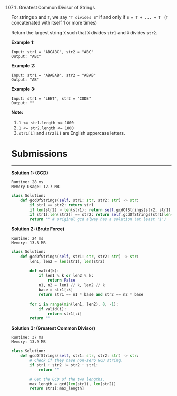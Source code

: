 1071. Greatest Common Divisor of Strings

For strings `S` and `T`, we say `"T divides S"` if and only if `S = T + ... + T ` (`T` concatenated with itself 1 or more times)

Return the largest string `X` such that `X` divides `str1` and `X` divides `str2`.

 

**Example 1:**
```
Input: str1 = "ABCABC", str2 = "ABC"
Output: "ABC"
```

**Example 2:**
```
Input: str1 = "ABABAB", str2 = "ABAB"
Output: "AB"
```

**Example 3:**
```
Input: str1 = "LEET", str2 = "CODE"
Output: ""
```

**Note:**

1. `1 <= str1.length <= 1000`
1. `1 <= str2.length <= 1000`
1. `str1[i]` and `str2[i]` are English uppercase letters.

# Submissions
---
**Solution 1: (GCD)**
```
Runtime: 28 ms
Memory Usage: 12.7 MB
```
```python
class Solution:
    def gcdOfStrings(self, str1: str, str2: str) -> str:
        if str1 == str2: return str1
        if len(str2) > len(str1): return self.gcdOfStrings(str2, str1)
        if str1[:len(str2)] == str2: return self.gcdOfStrings(str1[len(str2):], str2)  # x - y (also need to check the prefix str match)
        return "" # original gcd alway has a solution (at least '1')
```

**Solution 2: (Brute Force)**
```
Runtime: 24 ms
Memory: 13.8 MB
```
```python
class Solution:
    def gcdOfStrings(self, str1: str, str2: str) -> str:
        len1, len2 = len(str1), len(str2)
        
        def valid(k):
            if len1 % k or len2 % k: 
                return False
            n1, n2 = len1 // k, len2 // k
            base = str1[:k]
            return str1 == n1 * base and str2 == n2 * base 
        
        for i in range(min(len1, len2), 0, -1):
            if valid(i):
                return str1[:i]
        return ""
```

**Solution 3: (Greatest Common Divisor)**
```
Runtime: 37 ms
Memory: 13.9 MB
```
```python
class Solution:
    def gcdOfStrings(self, str1: str, str2: str) -> str:
        # Check if they have non-zero GCD string.
        if str1 + str2 != str2 + str1:
            return ""

        # Get the GCD of the two lengths.
        max_length = gcd(len(str1), len(str2))
        return str1[:max_length]
```
